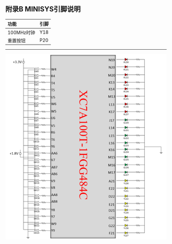 ## 附录B MINISYS引脚说明

| 功能 | 引脚 |
| :--- | :--- |
| 100MHz时钟 | Y18 |
| 重置按钮 | P20 |

---

![](/assets/apendix_b.png)

